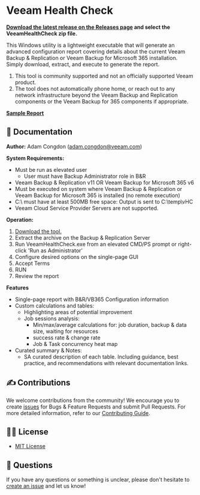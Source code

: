 # Veeam Health Check

**[Download the latest release on the Releases page](https://github.com/VeeamHub/veeam-healthcheck/releases/) and select the VeeamHealthCheck zip file.**

This Windows utility is a lightweight executable that will generate an advanced configuration report covering details about the current Veeam Backup & Replication  or Veeam Backup for Microsoft 365 installation. Simply download, extract, and execute to generate the report. 

1. This tool is community supported and not an officially supported Veeam product.
2. The tool does not automatically phone home, or reach out to any network infrastructure beyond the Veeam Backup and Replication components or the Veeam Backup for 365 components if appropriate.

**[Sample Report](https://htmlpreview.github.io/?https://github.com/VeeamHub/veeam-healthcheck/blob/master/SAMPLE/Veeam_HealthCheck_Report_live-backup_2022.01.10_102711.html)**

## 📗 Documentation

**Author:** Adam Congdon (adam.congdon@veeam.com)

**System Requirements:**
- Must be run as elevated user
	- User must have Backup Administrator role in B&R
- Veeam Backup & Replication v11 OR Veeam Backup for Microsoft 365 v6
- Must be executed on system where Veeam Backup & Replication or Veeam Backup for Microsoft 365 is installed (no remote execution)
- C:\ must have at least 500MB free space: Output is sent to C:\temp\vHC
- Veeam Cloud Service Provider Servers are not supported.

**Operation:** 
1. [Download the tool.](https://github.com/VeeamHub/veeam-healthcheck/releases/)
2. Extract the archive on the Backup & Replication Server
3. Run VeeamHealthCheck.exe from an elevated CMD/PS prompt or right-click 'Run as Administrator'
4. Configure desired options on the single-page GUI
5. Accept Terms
6. RUN
7. Review the report

**Features**
- Single-page report with B&R/VB365 Configuration information
- Custom calculations and tables:
	- Highlighting areas of potential improvement
	- Job sessions analysis:
		- Min/max/average calculations for: job duration, backup & data size, waiting for resources
		- success rate & change rate
		- Job & Task concurrency heat map
- Curated summary & Notes:
	- SA curated description of each table. Including guidance, best practice, and recommendations with relevant documentation links.

## ✍ Contributions

We welcome contributions from the community! We encourage you to create [issues](https://github.com/VeeamHub/veeam-healthcheck/issues/) for Bugs & Feature Requests and submit Pull Requests. For more detailed information, refer to our [Contributing Guide](CONTRIBUTING.md).

## 🤝🏾 License

* [MIT License](LICENSE)

## 🤔 Questions

If you have any questions or something is unclear, please don't hesitate to [create an issue](https://github.com/VeeamHub/veeam-healthcheck/issues/new/choose) and let us know!
